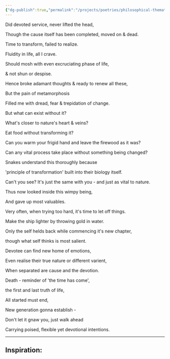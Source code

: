 ```yaml
---
{"dg-publish":true,"permalink":"/projects/poetries/philosophical-thematic/metamorphosis/","created":"2025-03-05T19:06:48.442+05:30","updated":"2025-03-05T19:15:43.408+05:30"}
---
```


Did devoted service, never lifted the head,

Though the cause itself has been completed, moved on & dead.

Time to transform, failed to realize.

Fluidity in life, all I crave.

Should mosh with even excruciating phase of life,

& not shun or despise.

Hence broke adamant thoughts & ready to renew all these,

But the pain of metamorphosis

Filled me with dread, fear & trepidation of change.

But what can exist without it?

What's closer to nature's heart & veins?

Eat food without transforming it?

Can you warm your frigid hand and leave the firewood as it was?

Can any vital process take place without something being changed?

Snakes understand this thoroughly because

'principle of transformation' built into their biology itself.

Can't you see? It's just the same with you - and just as vital to nature.

Thus now looked inside this wimpy being,

And gave up most valuables.

Very often, when trying too hard, it's time to let off things.

Make the ship lighter by throwing gold in water.

Only the self helds back while commencing it's new chapter,

though what self thinks is most salient.

Devotee can find new home of emotions,

Even realise their true nature or different varient,

When separated are cause and the devotion.

Death - reminder of 'the time has come',

the first and last truth of life,

All started must end,

New generation gonna establish -

Don't let it gnaw you, just walk ahead

Carrying poised, flexible yet devotional intentions.


___

**Inspiration:**
- 
